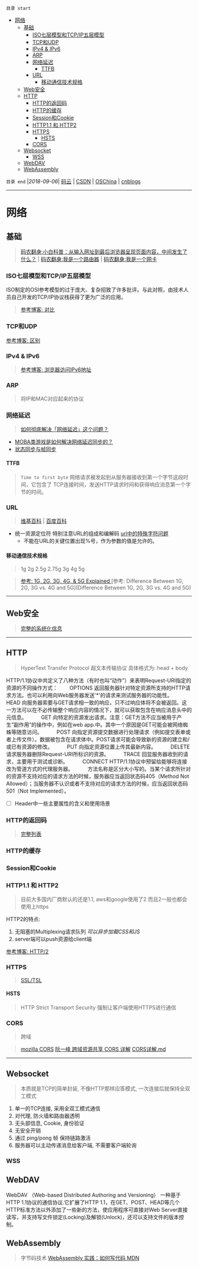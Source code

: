`目录 start`
 
- [网络](#网络)
    - [基础](#基础)
        - [ISO七层模型和TCP/IP五层模型](#iso七层模型和tcpip五层模型)
        - [TCP和UDP](#tcp和udp)
        - [IPv4 & IPv6](#ipv4-&-ipv6)
        - [ARP](#arp)
        - [网络延迟](#网络延迟)
            - [TTFB](#ttfb)
        - [URL](#url)
            - [移动通信技术规格](#移动通信技术规格)
    - [Web安全](#web安全)
    - [HTTP](#http)
        - [HTTP的返回码](#http的返回码)
        - [HTTP的缓存](#http的缓存)
        - [Session和Cookie](#session和cookie)
        - [HTTP1.1 和 HTTP2](#http11-和-http2)
        - [HTTPS](#https)
            - [HSTS](#hsts)
        - [CORS](#cors)
    - [Websocket](#websocket)
        - [WSS](#wss)
    - [WebDAV](#webdav)
    - [WebAssembly](#webassembly)

`目录 end` |_2018-09-06_| [码云](https://gitee.com/gin9) | [CSDN](http://blog.csdn.net/kcp606) | [OSChina](https://my.oschina.net/kcp1104) | [cnblogs](http://www.cnblogs.com/kuangcp)
****************************************
# 网络

## 基础
> [码农翻身:小白科普：从输入网址到最后浏览器呈现页面内容，中间发生了什么？](https://mp.weixin.qq.com/s?__biz=MzAxOTc0NzExNg==&mid=2665514196&idx=1&sn=ca26d258fcc4a35fc6d9a539b7d71dd7&chksm=80d67c97b7a1f58198b2e6ae436f73c677c0df4c05c2a8a4aad2b9e2d523da57dd5cd3d0a8ee&mpshare=1&scene=1&srcid=0122nnRpNb6OvRJubkSfKfsZ&pass_ticket=%2B%2FAmfhAaNv2sKw6192eqEL9hoW%2F6BrLxlzHIsKC0k6lPQsM4%2FFo08R%2FZowzw3821#rd) | 
> [码农翻身:我是一个路由器](https://mp.weixin.qq.com/s?__biz=MzAxOTc0NzExNg==&mid=2665513173&idx=1&sn=6ec5281b12ed5195070fa4df22383595&scene=21#wechat_redirect) | 
> [码农翻身:我是一个网卡](https://mp.weixin.qq.com/s?__biz=MzAxOTc0NzExNg==&mid=2665513160&idx=1&sn=d938db4f1a2d62514b57e92fd8d3d749&scene=21#wechat_redirect)

### ISO七层模型和TCP/IP五层模型
ISO制定的OSI参考模型的过于庞大、复杂招致了许多批评。与此对照，由技术人员自己开发的TCP/IP协议栈获得了更为广泛的应用。
> [参考博客: 对比](https://www.cnblogs.com/qishui/p/5428938.html)

### TCP和UDP
[参考博客: 区别](http://www.cnblogs.com/bizhu/archive/2012/05/12/2497493.html)

### IPv4 & IPv6
> [参考博客: 浏览器访问IPv6地址](http://www.cnblogs.com/cuihongyu3503319/p/7422877.html)

### ARP
> 将IP和MAC对应起来的协议

### 网络延迟
> [如何彻底解决「网络延迟」这个问题？](https://www.zhihu.com/question/34689035)

- [MOBA类游戏是如何解决网络延迟同步的？](https://www.zhihu.com/question/36258781)
- [状态同步与帧同步](http://www.cnblogs.com/sevenyuan/p/5283265.html)

#### TTFB
> `Time to first byte` 网络请求被发起到从服务器接收到第一个字节这段时间，它包含了 TCP连接时间，发送HTTP请求时间和获得响应消息第一个字节的时间。

### URL
> [维基百科](https://en.wikipedia.org/wiki/URL) | [百度百科](https://baike.baidu.com/item/URL)

- 统一资源定位符 特别注意URL的组成和编解码  [url中的特殊字符问题](http://www.cnblogs.com/xmphoenix/archive/2011/04/20/2022945.html)
    - 不能在URL的关键位置出现%号，作为参数的值是允许的。

#### 移动通信技术规格
> 1g 2g 2.5g 2.75g 3g 4g 5g

> [参考: 1G, 2G, 3G, 4G, & 5G Explained ](https://www.lifewire.com/1g-vs-2g-vs-2-5g-vs-3g-vs-4g-578681)
> [参考: Difference Between 1G, 2G, 3G vs. 4G and 5G](Difference Between 1G, 2G, 3G vs. 4G and 5G)

*******************************
## Web安全
> [完整的系统化信息](/Skills/CS/WebSecurity.md)

**************************
## HTTP
> HyperText Transfer Protocol 超文本传输协议 具体格式为:  head + body

HTTP/1.1协议中共定义了八种方法（有时也叫“动作”）来表明Request-URI指定的资源的不同操作方式：
　　OPTIONS 返回服务器针对特定资源所支持的HTTP请求方法。也可以利用向Web服务器发送'*'的请求来测试服务器的功能性。　
　　HEAD 向服务器索要与GET请求相一致的响应，只不过响应体将不会被返回。这一方法可以在不必传输整个响应内容的情况下，就可以获取包含在响应消息头中的元信息。　
　　GET 向特定的资源发出请求。注意：GET方法不应当被用于产生“副作用”的操作中，例如在web app.中。其中一个原因是GET可能会被网络蜘蛛等随意访问。　
　　POST 向指定资源提交数据进行处理请求（例如提交表单或者上传文件）。数据被包含在请求体中。POST请求可能会导致新的资源的建立和/或已有资源的修改。　
　　PUT 向指定资源位置上传其最新内容。　
　　DELETE 请求服务器删除Request-URI所标识的资源。　
　　TRACE 回显服务器收到的请求，主要用于测试或诊断。　
　　CONNECT HTTP/1.1协议中预留给能够将连接改为管道方式的代理服务器。　
　　方法名称是区分大小写的。当某个请求所针对的资源不支持对应的请求方法的时候，服务器应当返回状态码405（Method Not Allowed）；当服务器不认识或者不支持对应的请求方法的时候，应当返回状态码501（Not Implemented）。

- [ ] Header中一些主要属性的含义和使用场景
### HTTP的返回码
> [完整列表 ](/FrontEnd/ResponseCode.md)

### HTTP的缓存

### Session和Cookie

### HTTP1.1 和 HTTP2
> 目前大多国内厂商默认的还是1.1, aws和google使用了2 而且2一般也都会使用上https

HTTP2的特点:
1. 无阻塞的Multiplexing请求队列 _可以异步加载CSS和JS_
2. server端可以push资源给client端

[参考博客: HTTP/2](http://www.hollischuang.com/archives/2066)

### HTTPS
> [SSL/TSL](/Skills/CS/WebSecurity.md#ssl和tsl)

#### HSTS
> HTTP Strict Transport Security 强制让客户端使用HTTPS进行通信

### CORS
> 跨域

> [mozilla CORS](https://developer.mozilla.org/zh-CN/docs/Web/HTTP/Access_control_CORS)
> [阮一峰 跨域资源共享 CORS 详解](http://www.ruanyifeng.com/blog/2016/04/cors.html)
> [CORS详解.md](https://github.com/hstarorg/HstarDoc/blob/master/%E5%89%8D%E7%AB%AF%E7%9B%B8%E5%85%B3/CORS%E8%AF%A6%E8%A7%A3.md)
**********************************
## Websocket
> 本质就是TCP的简单封装, 不像HTTP那样应答模式, 一次连接后就保持全双工模式

1. 单一的TCP连接, 采用全双工模式通信
2. 对代理, 防火墙和路由器透明
3. 无头部信息, Cookie, 身份验证
4. 无安全开销
5. 通过 ping/pong 帧 保持链路激活
6. 服务器可以主动传递消息给客户端, 不需要客户端轮询

### WSS

## WebDAV

WebDAV （Web-based Distributed Authoring and Versioning） 一种基于 HTTP 1.1协议的通信协议.它扩展了HTTP 1.1，在GET、POST、HEAD等几个HTTP标准方法以外添加了一些新的方法，使应用程序可直接对Web Server直接读写，并支持写文件锁定(Locking)及解锁(Unlock)，还可以支持文件的版本控制。
## WebAssembly
> 字节码技术
> [ WebAssembly 实践：如何写代码 ](https://segmentfault.com/a/1190000008402872)
> [MDN](https://developer.mozilla.org/en-US/docs/WebAssembly)
